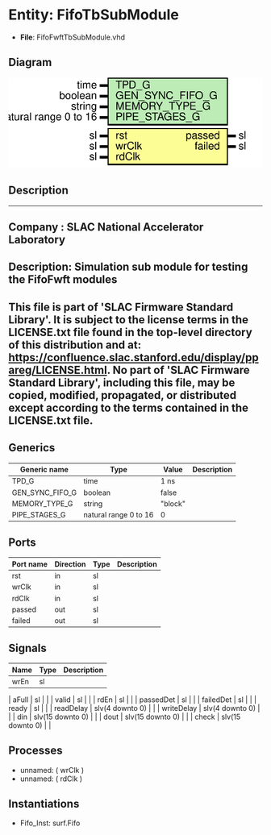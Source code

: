 # Entity: FifoTbSubModule

- **File**: FifoFwftTbSubModule.vhd
## Diagram

![Diagram](FifoFwftTbSubModule.svg "Diagram")
## Description

-----------------------------------------------------------------------------
 Company    : SLAC National Accelerator Laboratory
-----------------------------------------------------------------------------
 Description: Simulation sub module for testing the FifoFwft modules
-----------------------------------------------------------------------------
 This file is part of 'SLAC Firmware Standard Library'.
 It is subject to the license terms in the LICENSE.txt file found in the
 top-level directory of this distribution and at:
    https://confluence.slac.stanford.edu/display/ppareg/LICENSE.html.
 No part of 'SLAC Firmware Standard Library', including this file,
 may be copied, modified, propagated, or distributed except according to
 the terms contained in the LICENSE.txt file.
-----------------------------------------------------------------------------
## Generics

| Generic name    | Type                  | Value   | Description |
| --------------- | --------------------- | ------- | ----------- |
| TPD_G           | time                  | 1 ns    |             |
| GEN_SYNC_FIFO_G | boolean               | false   |             |
| MEMORY_TYPE_G   | string                | "block" |             |
| PIPE_STAGES_G   | natural range 0 to 16 | 0       |             |
## Ports

| Port name | Direction | Type | Description |
| --------- | --------- | ---- | ----------- |
| rst       | in        | sl   |             |
| wrClk     | in        | sl   |             |
| rdClk     | in        | sl   |             |
| passed    | out       | sl   |             |
| failed    | out       | sl   |             |
## Signals

| Name              | Type             | Description |
| ----------------- | ---------------- | ----------- |
| wrEn              | sl               |             |
| 
      aFull      | sl               |             |
| 
      valid      | sl               |             |
| 
      rdEn       | sl               |             |
| 
      passedDet  | sl               |             |
| 
      failedDet  | sl               |             |
| 
      ready      | sl               |             |
| readDelay         | slv(4 downto 0)  |             |
| 
      writeDelay | slv(4 downto 0)  |             |
| din               | slv(15 downto 0) |             |
| 
      dout       | slv(15 downto 0) |             |
| 
      check      | slv(15 downto 0) |             |
## Processes
- unnamed: ( wrClk )
- unnamed: ( rdClk )
## Instantiations

- Fifo_Inst: surf.Fifo
